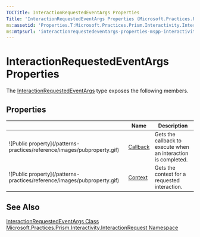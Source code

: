 ```yaml
---
TOCTitle: InteractionRequestedEventArgs Properties
Title: 'InteractionRequestedEventArgs Properties (Microsoft.Practices.Prism.Interactivity.InteractionRequest)'
ms:assetid: 'Properties.T:Microsoft.Practices.Prism.Interactivity.InteractionRequest.InteractionRequestedEventArgs'
ms:mtpsurl: 'interactionrequestedeventargs-properties-mspp-interactivity-interactionrequest.md'
---
```



# InteractionRequestedEventArgs Properties

The [InteractionRequestedEventArgs](/patterns-practices/reference/interactionrequestedeventargs-class-mspp-interactivity-interactionrequest) type exposes the following members.

## Properties


<table>

<thead>
<tr class="header">
<th> </th>
<th>Name</th>
<th>Description</th>
</tr>
</thead>
<tbody>
<tr class="odd">
<td>![Public property](/patterns-practices/reference/images/pubproperty.gif)</td>
<td><a href="/patterns-practices/reference/interactionrequestedeventargs-callback-property-mspp-interactivity-interactionrequest">Callback</a></td>
<td><div class="summary">
Gets the callback to execute when an interaction is completed.
</div></td>
</tr>
<tr class="even">
<td>![Public property](/patterns-practices/reference/images/pubproperty.gif)</td>
<td><a href="/patterns-practices/reference/interactionrequestedeventargs-context-property-mspp-interactivity-interactionrequest">Context</a></td>
<td><div class="summary">
Gets the context for a requested interaction.
</div></td>
</tr>
</tbody>
</table>

## See Also

[InteractionRequestedEventArgs Class](/patterns-practices/reference/interactionrequestedeventargs-class-mspp-interactivity-interactionrequest)<br/>
[Microsoft.Practices.Prism.Interactivity.InteractionRequest Namespace](/patterns-practices/reference/mspp-interactivity-interactionrequest-namespace)<br/>